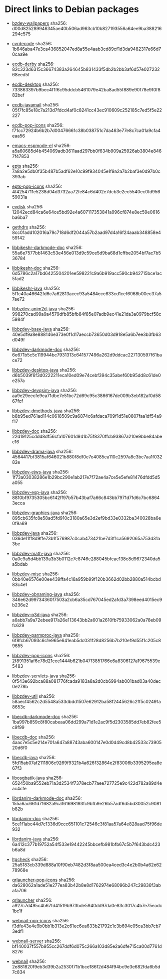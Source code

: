 # Direct links to Debian packages
 
  - [bzdev-wallpapers](./archive/pool/contrib/b/bzdev-wallpapers/bzdev-wallpapers_1.0.0_all.deb)
    sha256: d00d825289946345ae40b506ad963cb10b827193556a64ee9ba388216294c575
 
  - [cvrdecode](./archive/pool/contrib/c/cvrdecode/cvrdecode_1.4_all.deb)
    sha256: 1b646aba47e3ca436852047ed8a55e4aab3cd89cf1d3da9482317e66d70caa9e
 
  - [ecdb-derby](./archive/pool/contrib/e/ecdb-derby/ecdb-derby_0.1.8_all.deb)
    sha256: 82c323d6315c36674383a264645b831433f5db2b2bb3af6d57e02723268eed5f
 
  - [ecdb-desktop](./archive/pool/contrib/e/ecdb-desktop/ecdb-desktop_0.1.8_all.deb)
    sha256: 733863397b9bec4f1f6c95ddcb5461079e42ba8ad55f889e90f78e9f0f882bef
 
  - [ecdb-javamail](./archive/pool/contrib/e/ecdb-javamail/ecdb-javamail_0.1.7_all.deb)
    sha256: 05f7fc85e18c7a213d7fdcd4af0c8241cc43ec910609c252185c7ed5f5e22227
 
  - [ecdb-pop-icons](./archive/pool/contrib/e/ecdb-pop-icons/ecdb-pop-icons_0.1.8_all.deb)
    sha256: f71cc72924b6b2b7d00476661c38b038751c7da463e77e8c7ca01a9cfa4eaa56
 
  - [emacs-espmode-el](./archive/pool/contrib/e/emacs-espmode-el/emacs-espmode-el_1.1_all.deb)
    sha256: a5a60685d4b454069adb3611aad297bb0f634b909a25926ab3804e8467f47853
 
  - [epts](./archive/pool/contrib/e/epts/epts_1.1.41_all.deb)
    sha256: 7a8a2e5db0f35b487b5adf62e10c99f934045e1f9a2a7b2baf3e0d97b0c393ab
 
  - [epts-pop-icons](./archive/pool/contrib/e/epts-pop-icons/epts-pop-icons_1.1.41_all.deb)
    sha256: 4f4254711e5238d04d3732aa72fe84c6d402e7dcb3e2ec5540ec0fd95659031a
 
  - [evdisk](./archive/pool/contrib/e/evdisk/evdisk_1.13.1_all.deb)
    sha256: 12042ecd84ca6e64ce5bd92e4a607117353841a996cf874e8ec59e0616ba6ba7
 
  - [gethdrs](./archive/pool/contrib/g/gethdrs/gethdrs_1.1.1_all.deb)
    sha256: 8cc01add102016a79c718d6df2044a57b2aad97d4a16f24aaab348858e459142
 
  - [libbikeshr-darkmode-doc](./archive/pool/contrib/libb/libbikeshr-darkmode-doc/libbikeshr-darkmode-doc_1.4.9_all.deb)
    sha256: 55a6e7577bb1463c53e456e013d9c59ce5d9ba68d1cffbe2054bf7ac7b536784
 
  - [libbikeshr-doc](./archive/pool/contrib/libb/libbikeshr-doc/libbikeshr-doc_1.4.9_all.deb)
    sha256: 6d5786c2a17bd6425504201ee598221c9a6b919acc590cb942715bce1ac5fad2
 
  - [libbikeshr-java](./archive/pool/contrib/libb/libbikeshr-java/libbikeshr-java_1.4.9_all.deb)
    sha256: 5f1c40a46642fd6c7a62813acec93a5484ece833cd1cef6068b00ec37a57ae72
 
  - [libbzdev-anim2d-java](./archive/pool/contrib/libb/libbzdev-anim2d-java/libbzdev-anim2d-java_2.1.126_all.deb)
    sha256: 998270cad99a9a4579dfb85bfb84f85e07adb9ec41e21da3a0979bcf58c5984f
 
  - [libbzdev-base-java](./archive/pool/contrib/libb/libbzdev-base-java/libbzdev-base-java_2.1.126_all.deb)
    sha256: 40e5df9a8e888146e373e0f1d17aeccb73650d03d918e5a6b7ee3b3fb63d049f
 
  - [libbzdev-darkmode-doc](./archive/pool/contrib/libb/libbzdev-darkmode-doc/libbzdev-darkmode-doc_2.1.126_all.deb)
    sha256: 6e671b5c5c119944bc7931313c641577496a262d9ddcac227130597f61bace72
 
  - [libbzdev-desktop-java](./archive/pool/contrib/libb/libbzdev-desktop-java/libbzdev-desktop-java_2.1.126_all.deb)
    sha256: d6b5039f6f3d0222211eca10ed09e74cebf394c35abef60b95dd8c61de0e257a
 
  - [libbzdev-devqsim-java](./archive/pool/contrib/libb/libbzdev-devqsim-java/libbzdev-devqsim-java_2.1.126_all.deb)
    sha256: aa9e29eecfe9ea71dbe7e51bc72d69c95c3866167de009b3eb182af0d5867fcf
 
  - [libbzdev-dmethods-java](./archive/pool/contrib/libb/libbzdev-dmethods-java/libbzdev-dmethods-java_2.1.126_all.deb)
    sha256: b8b95ed761ad114c0618509c9a6874c6afdaca709f1d51e0807faa1df54a9f17
 
  - [libbzdev-doc](./archive/pool/contrib/libb/libbzdev-doc/libbzdev-doc_2.1.126_all.deb)
    sha256: 22d19125cddd8df56cfa107601d941b75f8370ffcb93867a210e9bbe84abec16
 
  - [libbzdev-drama-java](./archive/pool/contrib/libb/libbzdev-drama-java/libbzdev-drama-java_2.1.126_all.deb)
    sha256: 4564417bf3815af646021b880f8df0e7e4085ea110c2597a8c3bc7aa1f03282e
 
  - [libbzdev-ejws-java](./archive/pool/contrib/libb/libbzdev-ejws-java/libbzdev-ejws-java_2.1.126_all.deb)
    sha256: 1f73a03038286e1b29bc290e1ab217e7f72ae4a7ce5e5efe81476dfdd5d5a055
 
  - [libbzdev-esp-java](./archive/pool/contrib/libb/libbzdev-esp-java/libbzdev-esp-java_2.1.126_all.deb)
    sha256: 8810bf9735305bc6142ff97b57b43baf7a66c843bb7971d7fd6c7bc68643ecca
 
  - [libbzdev-graphics-java](./archive/pool/contrib/libb/libbzdev-graphics-java/libbzdev-graphics-java_2.1.126_all.deb)
    sha256: 895cb635fc8e58ad5fd910c3180a65e3d2ef9bd33e0332ba340028ba6e0f9a69
 
  - [libbzdev-java](./archive/pool/contrib/libb/libbzdev-java/libbzdev-java_2.1.126_all.deb)
    sha256: 036de11ff8d9ffe73b1f576987c0cab473421be7d3f1ca5692065a753d31a3be
 
  - [libbzdev-math-java](./archive/pool/contrib/libb/libbzdev-math-java/libbzdev-math-java_2.1.126_all.deb)
    sha256: 0a0c9a5d4bb139a3b3b0112c7c8746e288045bfcae138c8d9672340da5a5bdab
 
  - [libbzdev-misc](./archive/pool/contrib/libb/libbzdev-misc/libbzdev-misc_2.1.126_all.deb)
    sha256: 0bb40e6576e00ee439ffa4c16a959b99f120b3662d02bb2880a514bcbd83c4e1
 
  - [libbzdev-obnaming-java](./archive/pool/contrib/libb/libbzdev-obnaming-java/libbzdev-obnaming-java_2.1.126_all.deb)
    sha256: 346e62d99734360f7503a2cb6a35cd767045ed2afd3a7398eed4015ec9b236e2
 
  - [libbzdev-p3d-java](./archive/pool/contrib/libb/libbzdev-p3d-java/libbzdev-p3d-java_2.1.126_all.deb)
    sha256: a6abb7a9a72ebee917a26e113643bb2a601a2610fb75933062a0a78eb09fc629
 
  - [libbzdev-parmproc-java](./archive/pool/contrib/libb/libbzdev-parmproc-java/libbzdev-parmproc-java_2.1.126_all.deb)
    sha256: 6f8fcb67093c6c1e965e641eab5dc031f28d8256b7b210ef9d55f1c205c89655
 
  - [libbzdev-pop-icons](./archive/pool/contrib/libb/libbzdev-pop-icons/libbzdev-pop-icons_2.1.126_all.deb)
    sha256: 2f891351af6c78d21cee1444b621b047f3851766e6a8306127a19675539e5483
 
  - [libbzdev-servlets-java](./archive/pool/contrib/libb/libbzdev-servlets-java/libbzdev-servlets-java_2.1.126_all.deb)
    sha256: 0f543e692bca88a081776fcada9183a8a2d0cb6994ab001bad03a40dec0e278b
 
  - [libbzdev-util](./archive/pool/contrib/libb/libbzdev-util/libbzdev-util_2.1.126_all.deb)
    sha256: 58aecf4562c2d5548a533dbdd1507e62912ba58f2445626c2ff5c02491a8653c
 
  - [libecdb-darkmode-doc](./archive/pool/contrib/libe/libecdb-darkmode-doc/libecdb-darkmode-doc_0.1.7_all.deb)
    sha256: 1ba997b859c8f80cabeaa06dd299a71d1e2ac9f5d2303585dd7eb82fee5c9f99
 
  - [libecdb-doc](./archive/pool/contrib/libe/libecdb-doc/libecdb-doc_0.1.7_all.deb)
    sha256: 4aac7e5c5e214e701a647a88743aba600147e0d0d49cd8b42533c7390520d6f0
 
  - [libecdb-java](./archive/pool/contrib/libe/libecdb-java/libecdb-java_0.1.7_all.deb)
    sha256: 5fd15ab07af2111806c9269f9321b4a626f32864e2f83006b3395295ea8e67f3
 
  - [libosgbatik-java](./archive/pool/contrib/libo/libosgbatik-java/libosgbatik-java_0.4.2_all.deb)
    sha256: 652450ba9552eb71a3d2534f7378ecb77aee727725e9c422d782a89d4eac4cfe
 
  - [librdanim-darkmode-doc](./archive/pool/contrib/libr/librdanim-darkmode-doc/librdanim-darkmode-doc_1.4.13_all.deb)
    sha256: 155a6ac661d71682a9ca161698193fc9bfb9e26b57adf6d5bd30052c9081b82b
 
  - [librdanim-doc](./archive/pool/contrib/libr/librdanim-doc/librdanim-doc_1.4.13_all.deb)
    sha256: 5ce1f1abc44d7c1336d9ccc651101c72546c3f81aa57a64e828aad75f96de932
 
  - [librdanim-java](./archive/pool/contrib/libr/librdanim-java/librdanim-java_1.4.13_all.deb)
    sha256: 6a412c377b19752a54f533e19442245bbcefb981bfb67c5b7f643bdc423b6a8d
 
  - [ltgcheck](./archive/pool/contrib/l/ltgcheck/ltgcheck_0.2_all.deb)
    sha256: 25a5183cb339d888a10f90eb7482d3f8aa500ea4ced3c4e2b0b4a62e6278968e
 
  - [qrlauncher-pop-icons](./archive/pool/contrib/q/qrlauncher-pop-icons/qrlauncher-pop-icons_1.14_all.deb)
    sha256: da628062a1ade51e277ea83b42b8e8d1762974e68096b247c29836f3abafa706
 
  - [qrlauncher](./archive/pool/contrib/q/qrlauncher/qrlauncher_1.14_all.deb)
    sha256: a927c7d495c4b67fd41519b973bde5940dd97da0e83c3017c4b7e75eadc1bc1f
 
  - [webnail-pop-icons](./archive/pool/contrib/w/webnail-pop-icons/webnail-pop-icons_1.6.28_all.deb)
    sha256: f3dfe43e4e9b0bb1b313e2c61ec6ea633b21792c1c3b694c05ca3bb7cb73edf1
 
  - [webnail-server](./archive/pool/contrib/w/webnail-server/webnail-server_1.6.28_all.deb)
    sha256: bf140037f557b955cc267ddf6d075c266a103d85e2a6dfe715ca00d7761d8276
 
  - [webnail](./archive/pool/contrib/w/webnail/webnail_1.6.28_all.deb)
    sha256: 2e881820f9eb3d39b2a2530f71b1bce186f2d484f94bc9e3e682fda6b5d7c834
